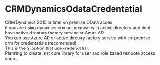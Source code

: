 # CRMDynamicsOdataCredentatial
 CRM Dynamics 2015 or later on premise OData acces </br>
 if you are using dynamics crm on-premise with active directory and dont have active directory factory service or Azure AD </br>
 You can use Azure AD or active diretory factory service with on-premise crm for credentatials (recomended) </br>
 This is the 3. option that use credendatial. </br>
 Planning to create .net core library for user and role based remoote access  soon..</br>

